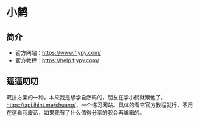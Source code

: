 # 小鹤

## 简介

- 官方网站：<https://www.flypy.com/>
- 官方教程：<https://help.flypy.com/>

## 逼逼叨叨

双拼方案的一种，本来我是想学自然码的，朋友在学小鹤就跟他了。<https://api.ihint.me/shuang/>，一个练习网站。具体的看它官方教程就行，不用在这看我废话，如果我有了什么值得分享的我会再编辑的。

